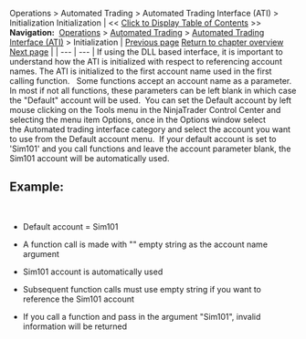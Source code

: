 ﻿
Operations \> Automated Trading \> Automated Trading Interface (ATI) \> Initialization
Initialization
| \<\< [Click to Display Table of Contents](initialization.md) \>\> **Navigation:**     [Operations](operations.md) \> [Automated Trading](automated_trading.md) \> [Automated Trading Interface (ATI)](automated_trading_interface_at.md) \> Initialization | [Previous page](commands_and_valid_parameters.md) [Return to chapter overview](automated_trading_interface_at.md) [Next page](file_interface.md) |
| --- | --- |
If using the DLL based interface, it is important to understand how the ATI is initialized with respect to referencing account names. The ATI is initialized to the first account name used in the first calling function.
 
Some functions accept an account name as a parameter. In most if not all functions, these parameters can be left blank in which case the "Default" account will be used.  You can set the Default account by left mouse clicking on the Tools menu in the NinjaTrader Control Center and selecting the menu item Options, once in the Options window select the Automated trading interface category and select the account you want to use from the Default account menu.  If your default account is set to 'Sim101' and you call functions and leave the account parameter blank, the Sim101 account will be automatically used. 
 
## Example:
 
- Default account \= Sim101

- A function call is made with "" empty string as the account name argument 

- Sim101 account is automatically used 

- Subsequent function calls must use empty string if you want to reference the Sim101 account 

- If you call a function and pass in the argument "Sim101", invalid information will be returned

